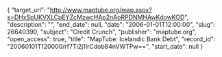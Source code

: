 {
  "target_url": "http://www.maptube.org/map.aspx?s=DHxSpUKVXLCpEYZcMzwcHAp2nAoRPDNMHAwKdowKOD", 
  "description": "", 
  "end_date": null, 
  "date": "2006-01-01T12:00:00", 
  "slug": 26640390, 
  "subject": "Credit Crunch", 
  "publisher": "maptube.org", 
  "open_access": true, 
  "title": "MapTube: Icelandic Bank Debt", 
  "record_id": "20060101T120000/rf7Ti2j1IrCdob84nVWTPw==", 
  "start_date": null
}

